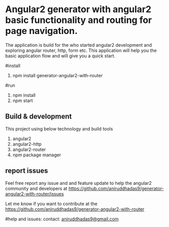 # Angular2 generator with angular2 basic functionality and routing for page navigation.

The application is build for the who started angular2 development and exploring angular router, http, form etc.
This application will help you the basic application flow and will give you a quick start.

#install
1. npm install generator-angular2-with-router

#run
1. npm install
2. npm start

## Build & development
This project using below technology and build tools
1. angular2
2. angular2-http
3. angular2-router
4. npm package manager


## report issues
Feel free report any issue and and feature update to help the angular2 community and developers at
https://github.com/aniruddhadas9/generator-angular2-with-router/issues

Let me know if you want to contribute at the https://github.com/aniruddhadas9/generator-angular2-with-router





#help and issues:
 contact: aniruddhadas9@gmail.com
 
